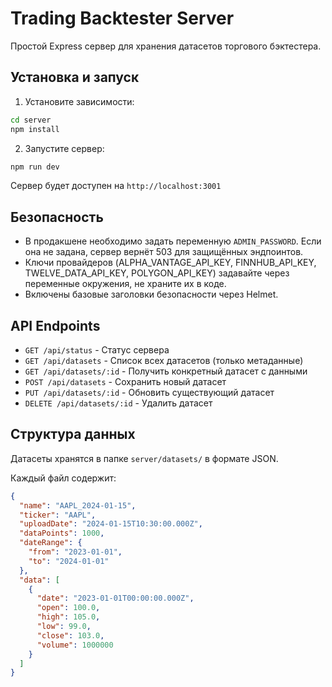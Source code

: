 # Trading Backtester Server

Простой Express сервер для хранения датасетов торгового бэктестера.

## Установка и запуск

1. Установите зависимости:
```bash
cd server
npm install
```

2. Запустите сервер:
```bash
npm run dev
```

Сервер будет доступен на `http://localhost:3001`

## Безопасность
- В продакшене необходимо задать переменную `ADMIN_PASSWORD`. Если она не задана, сервер вернёт 503 для защищённых эндпоинтов.
- Ключи провайдеров (ALPHA_VANTAGE_API_KEY, FINNHUB_API_KEY, TWELVE_DATA_API_KEY, POLYGON_API_KEY) задавайте через переменные окружения, не храните их в коде.
- Включены базовые заголовки безопасности через Helmet.

## API Endpoints

- `GET /api/status` - Статус сервера
- `GET /api/datasets` - Список всех датасетов (только метаданные)
- `GET /api/datasets/:id` - Получить конкретный датасет с данными
- `POST /api/datasets` - Сохранить новый датасет
- `PUT /api/datasets/:id` - Обновить существующий датасет
- `DELETE /api/datasets/:id` - Удалить датасет

## Структура данных

Датасеты хранятся в папке `server/datasets/` в формате JSON.

Каждый файл содержит:
```json
{
  "name": "AAPL_2024-01-15",
  "ticker": "AAPL",
  "uploadDate": "2024-01-15T10:30:00.000Z",
  "dataPoints": 1000,
  "dateRange": {
    "from": "2023-01-01",
    "to": "2024-01-01"
  },
  "data": [
    {
      "date": "2023-01-01T00:00:00.000Z",
      "open": 100.0,
      "high": 105.0,
      "low": 99.0,
      "close": 103.0,
      "volume": 1000000
    }
  ]
}
```